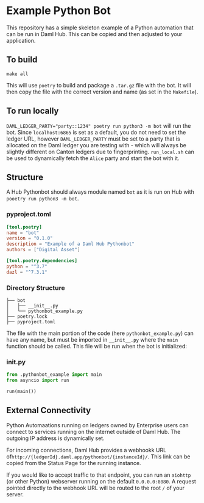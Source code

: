 # Example Python Bot

This repository has a simple skeleton example of a Python automation that can be run in Daml Hub. This can be copied and then adjusted to your application.

## To build
`make all`

This will use `poetry` to build and package a `.tar.gz` file with the bot. It will then copy the file with the correct version and name (as set in the `Makefile`). 

## To run locally
`DAML_LEDGER_PARTY="party::1234" poetry run python3 -m bot` will run the bot. Since `localhost:6865` is set as a default, you do not need to set the ledger URL, however `DAML_LEDGER_PARTY` must be set to a party that is allocated on the Daml ledger you are testing with - which will always be slightly different on Canton ledgers due to fingerprinting. `run_local.sh` can be used to dynamically fetch the `Alice` party and start the bot with it.

## Structure
A Hub Pythonbot should always module named `bot` as it is run on Hub with `pooetry run python3 -m bot`.

### pyproject.toml
```toml
[tool.poetry]
name = "bot"
version = "0.1.0"
description = "Example of a Daml Hub Pythonbot"
authors = ["Digital Asset"]

[tool.poetry.dependencies]
python = "^3.7"
dazl = "^7.3.1"
```

### Directory Structure
```
├── bot
│   ├── __init__.py
│   └── pythonbot_example.py
├── poetry.lock
├── pyproject.toml
```

The file with the main portion of the code (here `pythonbot_example.py`) can have any name, but must be imported in `__init__.py` where the `main` function should be called. This file will be run when the bot is initialized:

### __init__.py
```python
from .pythonbot_example import main
from asyncio import run

run(main())
```

## External Connectivity
Python Automaations running on ledgers owned by Enterprise users can connect to services running on the internet outside of Daml Hub. The outgoing IP address is dynamically set.

For incoming connections, Daml Hub provides a webhookk URL of`http://{ledgerId}.daml.app/pythonbot/{instanceId}/`. This link can be copied from the Status Page for the running instance. 

If you would like to accept traffic to that endpoint, you can run an `aiohttp` (or other Python) webserver running on the default `0.0.0.0:8080`. A request pointed directly to the webhook URL will be routed to the root `/` of your server.
